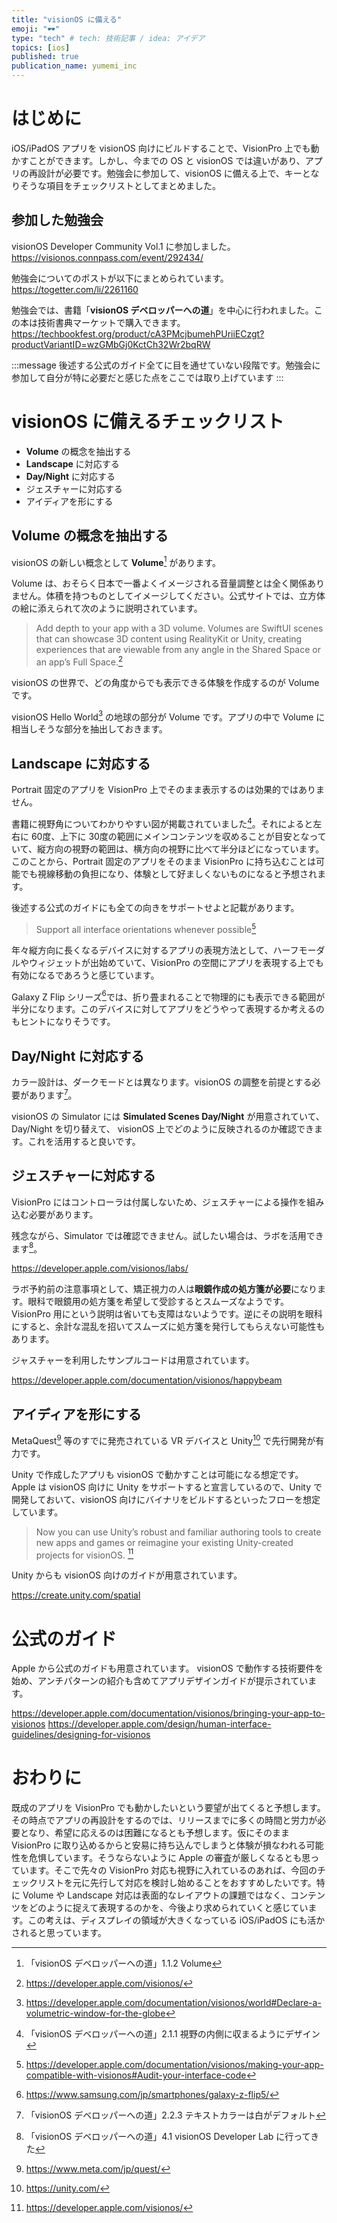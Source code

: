 ```yaml
---
title: "visionOS に備える"
emoji: "🕶️"
type: "tech" # tech: 技術記事 / idea: アイデア
topics: [ios]
published: true
publication_name: yumemi_inc
---
```


# はじめに

iOS/iPadOS アプリを visionOS 向けにビルドすることで、VisionPro 上でも動かすことができます。しかし、今までの OS と visionOS では違いがあり、アプリの再設計が必要です。勉強会に参加して、visionOS に備える上で、キーとなりそうな項目をチェックリストとしてまとめました。

## 参加した勉強会
visionOS Developer Community Vol.1 に参加しました。
https://visionos.connpass.com/event/292434/

勉強会についてのポストが以下にまとめられています。
https://togetter.com/li/2261160

勉強会では、書籍「**visionOS デベロッパーへの道**」を中心に行われました。この本は技術書典マーケットで購入できます。
https://techbookfest.org/product/cA3PMcjbumehPUriiECzgt?productVariantID=wzGMbGj0KctCh32Wr2bqRW

:::message
後述する公式のガイド全てに目を通せていない段階です。勉強会に参加して自分が特に必要だと感じた点をここでは取り上げています
:::

# visionOS に備えるチェックリスト
- **Volume** の概念を抽出する
- **Landscape** に対応する
- **Day/Night** に対応する
- ジェスチャーに対応する
- アイディアを形にする

## Volume の概念を抽出する

visionOS の新しい概念として **Volume**[^1-1-2] があります。

Volume は、おそらく日本で一番よくイメージされる音量調整とは全く関係ありません。体積を持つものとしてイメージしてください。公式サイトでは、立方体の絵に添えられて次のように説明されています。

> Add depth to your app with a 3D volume. Volumes are SwiftUI scenes that can showcase 3D content using RealityKit or Unity, creating experiences that are viewable from any angle in the Shared Space or an app’s Full Space.[^vision-os]

visionOS の世界で、どの角度からでも表示できる体験を作成するのが Volume です。

visionOS Hello World[^vision-os-hello-world] の地球の部分が Volume です。アプリの中で Volume に相当しそうな部分を抽出しておきます。

## Landscape に対応する

Portrait 固定のアプリを VisionPro 上でそのまま表示するのは効果的ではありません。

書籍に視野角についてわかりやすい図が掲載されていました[^2-1-1]。それによると左右に 60度、上下に 30度の範囲にメインコンテンツを収めることが目安となっていて、縦方向の視野の範囲は、横方向の視野に比べて半分ほどになっています。このことから、Portrait 固定のアプリをそのまま VisionPro に持ち込むことは可能でも視線移動の負担になり、体験として好ましくないものになると予想されます。

後述する公式のガイドにも全ての向きをサポートせよと記載があります。

> Support all interface orientations whenever possible[^supported-interface-orientations]

年々縦方向に長くなるデバイスに対するアプリの表現方法として、ハーフモーダルやウィジェットが出始めていて、VisionPro の空間にアプリを表現する上でも有効になるであろうと感じています。

Galaxy Z Flip シリーズ[^galaxy-z-flip]では、折り畳まれることで物理的にも表示できる範囲が半分になります。このデバイスに対してアプリをどうやって表現するか考えるのもヒントになりそうです。

## Day/Night に対応する

カラー設計は、ダークモードとは異なります。visionOS の調整を前提とする必要があります[^2-2-3]。

visionOS の Simulator には **Simulated Scenes Day/Night** が用意されていて、 Day/Night を切り替えて、 visionOS 上でどのように反映されるのか確認できます。これを活用すると良いです。

## ジェスチャーに対応する

VisionPro にはコントローラは付属しないため、ジェスチャーによる操作を組み込む必要があります。

残念ながら、Simulator では確認できません。試したい場合は、ラボを活用できます[^4-1]。

https://developer.apple.com/visionos/labs/

ラボ予約前の注意事項として、矯正視力の人は**眼鏡作成の処方箋が必要**になります。眼科で眼鏡用の処方箋を希望して受診するとスムーズなようです。 VisionPro 用にという説明は省いても支障はないようです。逆にその説明を眼科にすると、余計な混乱を招いてスムーズに処方箋を発行してもらえない可能性もあります。

ジャスチャーを利用したサンプルコードは用意されています。

https://developer.apple.com/documentation/visionos/happybeam

## アイディアを形にする

MetaQuest[^meta-quest] 等のすでに発売されている VR デバイスと Unity[^unity] で先行開発が有力です。

Unity で作成したアプリも visionOS で動かすことは可能になる想定です。Apple は visionOS 向けに Unity をサポートすると宣言しているので、Unity で開発しておいて、visionOS 向けにバイナリをビルドするといったフローを想定しています。

> Now you can use Unity’s robust and familiar authoring tools to create new apps and games or reimagine your existing Unity-created projects for visionOS. [^vision-os-unity]

Unity からも visionOS 向けのガイドが用意されています。

https://create.unity.com/spatial

# 公式のガイド
Apple から公式のガイドも用意されています。
visionOS で動作する技術要件を始め、アンチパターンの紹介も含めてアプリデザインガイドが提示されています。

https://developer.apple.com/documentation/visionos/bringing-your-app-to-visionos
https://developer.apple.com/design/human-interface-guidelines/designing-for-visionos

# おわりに

既成のアプリを VisionPro でも動かしたいという要望が出てくると予想します。その時点でアプリの再設計をするのでは、リリースまでに多くの時間と労力が必要となり、希望に応えるのは困難になるとも予想します。仮にそのまま VisionPro に取り込めるからと安易に持ち込んでしまうと体験が損なわれる可能性を危惧しています。そうならないように Apple の審査が厳しくなるとも思っています。そこで先々の VisionPro 対応も視野に入れているのあれば、今回のチェックリストを元に先行して対応を検討し始めることをおすすめしたいです。特に Volume や Landscape 対応は表面的なレイアウトの課題ではなく、コンテンツをどのように捉えて表現するのかを、今後より求められていくと感じています。この考えは、ディスプレイの領域が大きくなっている iOS/iPadOS にも活かされると思っています。

[^1-1-2]: 「visionOS デベロッパーへの道」1.1.2 Volume
[^vision-os]: https://developer.apple.com/visionos/
[^vision-os-hello-world]: https://developer.apple.com/documentation/visionos/world#Declare-a-volumetric-window-for-the-globe
[^2-1-1]: 「visionOS デベロッパーへの道」2.1.1 視野の内側に収まるようにデザイン
[^supported-interface-orientations]: https://developer.apple.com/documentation/visionos/making-your-app-compatible-with-visionos#Audit-your-interface-code
[^galaxy-z-flip]: https://www.samsung.com/jp/smartphones/galaxy-z-flip5/
[^2-2-3]: 「visionOS デベロッパーへの道」2.2.3 テキストカラーは白がデフォルト
[^4-1]: 「visionOS デベロッパーへの道」4.1 visionOS Developer Lab に行ってきた
[^meta-quest]: https://www.meta.com/jp/quest/
[^unity]: https://unity.com/
[^vision-os-unity]: https://developer.apple.com/visionos/
[^unity-vision-os]: https://create.unity.com/spatial
